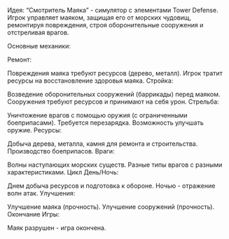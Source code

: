 Идея: “Смотритель Маяка” - симулятор с элементами Tower Defense. Игрок управляет маяком, защищая его от морских чудовищ, ремонтируя повреждения, строя оборонительные сооружения и отстреливая врагов.

Основные механики:

Ремонт:

Повреждения маяка требуют ресурсов (дерево, металл).
Игрок тратит ресурсы на восстановление здоровья маяка.
Стройка:

Возведение оборонительных сооружений (баррикады) перед маяком.
Сооружения требуют ресурсов и принимают на себя урон.
Стрельба:

Уничтожение врагов с помощью оружия (с ограниченными боеприпасами).
Требуется перезарядка.
Возможность улучшать оружие.
Ресурсы:

Добыча дерева, металла, камня для ремонта и строительства.
Производство боеприпасов.
Враги:

Волны наступающих морских существ.
Разные типы врагов с разными характеристиками.
Цикл День/Ночь:

Днем добыча ресурсов и подготовка к обороне.
Ночью - отражение волн атак.
Улучшения:

Улучшение маяка (прочность).
Улучшение сооружений (прочность).
Окончание Игры:

Маяк разрушен - игра окончена.
